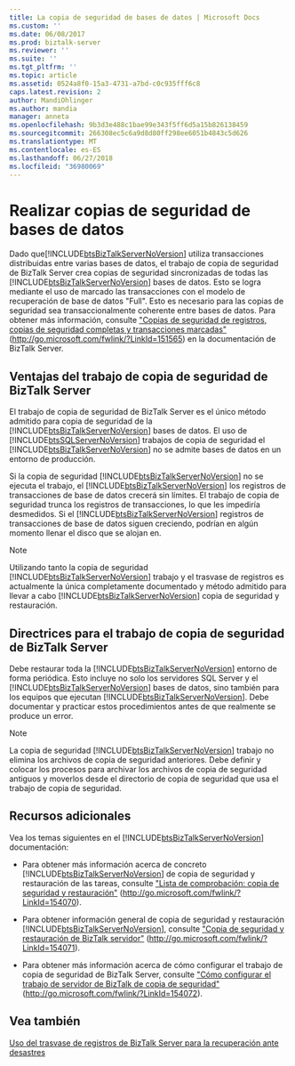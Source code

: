 ```yaml
---
title: La copia de seguridad de bases de datos | Microsoft Docs
ms.custom: ''
ms.date: 06/08/2017
ms.prod: biztalk-server
ms.reviewer: ''
ms.suite: ''
ms.tgt_pltfrm: ''
ms.topic: article
ms.assetid: 0524a8f0-15a3-4731-a7bd-c0c935fff6c8
caps.latest.revision: 2
author: MandiOhlinger
ms.author: mandia
manager: anneta
ms.openlocfilehash: 9b3d3e488c1bae99e343f5ff6d5a15b826138459
ms.sourcegitcommit: 266308ec5c6a9d8d80ff298ee6051b4843c5d626
ms.translationtype: MT
ms.contentlocale: es-ES
ms.lasthandoff: 06/27/2018
ms.locfileid: "36980069"
---
```

# <a name="backing-up-databases"></a>Realizar copias de seguridad de bases de datos
Dado que[!INCLUDE[btsBizTalkServerNoVersion](../includes/btsbiztalkservernoversion-md.md)] utiliza transacciones distribuidas entre varias bases de datos, el trabajo de copia de seguridad de BizTalk Server crea copias de seguridad sincronizadas de todas las [!INCLUDE[btsBizTalkServerNoVersion](../includes/btsbiztalkservernoversion-md.md)] bases de datos. Esto se logra mediante el uso de marcado las transacciones con el modelo de recuperación de base de datos "Full". Esto es necesario para las copias de seguridad sea transaccionalmente coherente entre bases de datos. Para obtener más información, consulte ["Copias de seguridad de registros, copias de seguridad completas y transacciones marcadas"](http://go.microsoft.com/fwlink/?LinkId=151565) (<http://go.microsoft.com/fwlink/?LinkId=151565>) en la documentación de BizTalk Server.  
  
## <a name="advantages-of-the-backup-biztalk-server-job"></a>Ventajas del trabajo de copia de seguridad de BizTalk Server  
 El trabajo de copia de seguridad de BizTalk Server es el único método admitido para copia de seguridad de la [!INCLUDE[btsBizTalkServerNoVersion](../includes/btsbiztalkservernoversion-md.md)] bases de datos. El uso de [!INCLUDE[btsSQLServerNoVersion](../includes/btssqlservernoversion-md.md)] trabajos de copia de seguridad el [!INCLUDE[btsBizTalkServerNoVersion](../includes/btsbiztalkservernoversion-md.md)] no se admite bases de datos en un entorno de producción.  
  
 Si la copia de seguridad [!INCLUDE[btsBizTalkServerNoVersion](../includes/btsbiztalkservernoversion-md.md)] no se ejecuta el trabajo, el [!INCLUDE[btsBizTalkServerNoVersion](../includes/btsbiztalkservernoversion-md.md)] los registros de transacciones de base de datos crecerá sin límites. El trabajo de copia de seguridad trunca los registros de transacciones, lo que les impediría desmedidos. Si el [!INCLUDE[btsBizTalkServerNoVersion](../includes/btsbiztalkservernoversion-md.md)] registros de transacciones de base de datos siguen creciendo, podrían en algún momento llenar el disco que se alojan en.  
  
> [!NOTE]
>  Utilizando tanto la copia de seguridad [!INCLUDE[btsBizTalkServerNoVersion](../includes/btsbiztalkservernoversion-md.md)] trabajo y el trasvase de registros es actualmente la única completamente documentado y método admitido para llevar a cabo [!INCLUDE[btsBizTalkServerNoVersion](../includes/btsbiztalkservernoversion-md.md)] copia de seguridad y restauración.  
  
## <a name="guidelines-for-the-backup-biztalk-server-job"></a>Directrices para el trabajo de copia de seguridad de BizTalk Server  
 Debe restaurar toda la [!INCLUDE[btsBizTalkServerNoVersion](../includes/btsbiztalkservernoversion-md.md)] entorno de forma periódica. Esto incluye no solo los servidores SQL Server y el [!INCLUDE[btsBizTalkServerNoVersion](../includes/btsbiztalkservernoversion-md.md)] bases de datos, sino también para los equipos que ejecutan [!INCLUDE[btsBizTalkServerNoVersion](../includes/btsbiztalkservernoversion-md.md)]. Debe documentar y practicar estos procedimientos antes de que realmente se produce un error.  
  
> [!NOTE]
>  La copia de seguridad [!INCLUDE[btsBizTalkServerNoVersion](../includes/btsbiztalkservernoversion-md.md)] trabajo no elimina los archivos de copia de seguridad anteriores. Debe definir y colocar los procesos para archivar los archivos de copia de seguridad antiguos y moverlos desde el directorio de copia de seguridad que usa el trabajo de copia de seguridad.  
  
## <a name="additional-resources"></a>Recursos adicionales  
 Vea los temas siguientes en el [!INCLUDE[btsBizTalkServerNoVersion](../includes/btsbiztalkservernoversion-md.md)] documentación:  
  
- Para obtener más información acerca de concreto [!INCLUDE[btsBizTalkServerNoVersion](../includes/btsbiztalkservernoversion-md.md)] de copia de seguridad y restauración de las tareas, consulte ["Lista de comprobación: copia de seguridad y restauración"](http://go.microsoft.com/fwlink/?LinkId=154070) (<http://go.microsoft.com/fwlink/?LinkId=154070>).  
  
- Para obtener información general de copia de seguridad y restauración [!INCLUDE[btsBizTalkServerNoVersion](../includes/btsbiztalkservernoversion-md.md)], consulte ["Copia de seguridad y restauración de BizTalk servidor"](http://go.microsoft.com/fwlink/?LinkId=154071) (<http://go.microsoft.com/fwlink/?LinkId=154071>).  
  
- Para obtener más información acerca de cómo configurar el trabajo de copia de seguridad de BizTalk Server, consulte ["Cómo configurar el trabajo de servidor de BizTalk de copia de seguridad"](http://go.microsoft.com/fwlink/?LinkId=154072) (http://go.microsoft.com/fwlink/?LinkId=154072).  
  
## <a name="see-also"></a>Vea también  
 [Uso del trasvase de registros de BizTalk Server para la recuperación ante desastres](../technical-guides/using-biztalk-server-log-shipping-for-disaster-recovery.md)